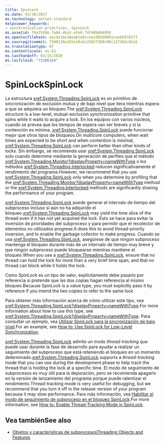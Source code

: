 ```yaml
---
title: SpinLock
ms.date: 03/30/2017
ms.technology: dotnet-standard
helpviewer_keywords:
- synchronization primitives, SpinLock
ms.assetid: f9af93bb-7a0d-4ba5-afe8-74f48b6b6958
ms.openlocfilehash: eac9a1be38ea81e8ccee1d05d9061ceeb597627f
ms.sourcegitcommit: 7588136e355e10cbc2582f389c90c127363c02a5
ms.translationtype: HT
ms.contentlocale: es-ES
ms.lasthandoff: 03/15/2020
ms.locfileid: "73106164"
---
```

# <a name="spinlock"></a><span data-ttu-id="0c135-102">SpinLock</span><span class="sxs-lookup"><span data-stu-id="0c135-102">SpinLock</span></span>
<span data-ttu-id="0c135-103">La estructura <xref:System.Threading.SpinLock> es un primitivo de sincronización de exclusión mutua y de bajo nivel que itera mientras espera a que se adquiera un bloqueo.</span><span class="sxs-lookup"><span data-stu-id="0c135-103">The <xref:System.Threading.SpinLock> structure is a low-level, mutual-exclusion synchronization primitive that spins while it waits to acquire a lock.</span></span> <span data-ttu-id="0c135-104">En los equipos con varios núcleos, cuando se prevea que los tiempos de espera van ser breves y si la contención es mínima, <xref:System.Threading.SpinLock> puede funcionar mejor que otros tipos de bloqueos.</span><span class="sxs-lookup"><span data-stu-id="0c135-104">On multicore computers, when wait times are expected to be short and when contention is minimal, <xref:System.Threading.SpinLock> can perform better than other kinds of locks.</span></span> <span data-ttu-id="0c135-105">Sin embargo, se recomienda usar <xref:System.Threading.SpinLock> solo cuando determine mediante la generación de perfiles que el método <xref:System.Threading.Monitor?displayProperty=nameWithType> o los métodos <xref:System.Threading.Interlocked> reducen significativamente el rendimiento del programa.</span><span class="sxs-lookup"><span data-stu-id="0c135-105">However, we recommend that you use <xref:System.Threading.SpinLock> only when you determine by profiling that the <xref:System.Threading.Monitor?displayProperty=nameWithType> method or the <xref:System.Threading.Interlocked> methods are significantly slowing the performance of your program.</span></span>  
  
 <span data-ttu-id="0c135-106"><xref:System.Threading.SpinLock> puede generar el intervalo de tiempo del subproceso incluso si aún no ha adquirido el bloqueo.</span><span class="sxs-lookup"><span data-stu-id="0c135-106"><xref:System.Threading.SpinLock> may yield the time slice of the thread even if it has not yet acquired the lock.</span></span> <span data-ttu-id="0c135-107">Esto se hace para evitar la inversión de prioridades del subproceso y para permitir que el recolector de elementos no utilizados progrese.</span><span class="sxs-lookup"><span data-stu-id="0c135-107">It does this to avoid thread-priority inversion, and to enable the garbage collector to make progress.</span></span> <span data-ttu-id="0c135-108">Cuando se usa <xref:System.Threading.SpinLock>, asegúrese de que ningún subproceso mantenga el bloqueo durante más de un intervalo de tiempo muy breve y que ningún subproceso puede bloquearse mientras mantiene el bloqueo.</span><span class="sxs-lookup"><span data-stu-id="0c135-108">When you use a <xref:System.Threading.SpinLock>, ensure that no thread can hold the lock for more than a very brief time span, and that no thread can block while it holds the lock.</span></span>  
  
 <span data-ttu-id="0c135-109">Como SpinLock es un tipo de valor, explícitamente debe pasarlo por referencia si pretende que las dos copias hagan referencia al mismo bloqueo.</span><span class="sxs-lookup"><span data-stu-id="0c135-109">Because SpinLock is a value type, you must explicitly pass it by reference if you intend the two copies to refer to the same lock.</span></span>  
  
 <span data-ttu-id="0c135-110">Para obtener más información acerca de cómo utilizar este tipo, vea <xref:System.Threading.SpinLock?displayProperty=nameWithType>.</span><span class="sxs-lookup"><span data-stu-id="0c135-110">For more information about how to use this type, see <xref:System.Threading.SpinLock?displayProperty=nameWithType>.</span></span> <span data-ttu-id="0c135-111">Para consultar un ejemplo, vea [Utilizar SpinLock para la sincronización de bajo nivel](../../../docs/standard/threading/how-to-use-spinlock-for-low-level-synchronization.md).</span><span class="sxs-lookup"><span data-stu-id="0c135-111">For an example, see [How to: Use SpinLock for Low-Level Synchronization](../../../docs/standard/threading/how-to-use-spinlock-for-low-level-synchronization.md).</span></span>  
  
 <span data-ttu-id="0c135-112"><xref:System.Threading.SpinLock> admite un modo *thread*-*tracking* que puede usar durante la fase de desarrollo para ayudar a realizar un seguimiento del subproceso que está reteniendo el bloqueo en un momento determinado.</span><span class="sxs-lookup"><span data-stu-id="0c135-112"><xref:System.Threading.SpinLock> supports a *thread*-*tracking* mode that you can use during the development phase to help track the thread that is holding the lock at a specific time.</span></span> <span data-ttu-id="0c135-113">El modo de seguimiento de subprocesos es muy útil para la depuración, pero se recomienda apagarlo en la versión de lanzamiento del programa porque puede ralentizar el rendimiento.</span><span class="sxs-lookup"><span data-stu-id="0c135-113">Thread-tracking mode is very useful for debugging, but we recommend that you turn it off in the release version of your program because it may slow performance.</span></span> <span data-ttu-id="0c135-114">Para más información, vea [Habilitar el modo de seguimiento de subproceso en el bloqueo SpinLock](../../../docs/standard/threading/how-to-enable-thread-tracking-mode-in-spinlock.md).</span><span class="sxs-lookup"><span data-stu-id="0c135-114">For more information, see [How to: Enable Thread-Tracking Mode in SpinLock](../../../docs/standard/threading/how-to-enable-thread-tracking-mode-in-spinlock.md).</span></span>  
  
## <a name="see-also"></a><span data-ttu-id="0c135-115">Vea también</span><span class="sxs-lookup"><span data-stu-id="0c135-115">See also</span></span>

- [<span data-ttu-id="0c135-116">Objetos y características de subprocesos</span><span class="sxs-lookup"><span data-stu-id="0c135-116">Threading Objects and Features</span></span>](../../../docs/standard/threading/threading-objects-and-features.md)
